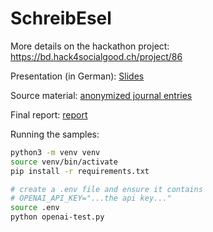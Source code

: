 # SchreibEsel

More details on the hackathon project: https://bd.hack4socialgood.ch/project/86

Presentation (in German): [Slides](/slides.pdf)

Source material: [anonymized journal entries](/anonyme%20Daten_X%20(ohne%20Bericht%3B%20nur%20Akteneinträge).docx)

Final report: [report](/KI%20in%20Sozialberichte%20Hack4SocialGood.docx)

Running the samples:

```bash
python3 -m venv venv
source venv/bin/activate
pip install -r requirements.txt

# create a .env file and ensure it contains
# OPENAI_API_KEY="...the api key..."
source .env
python openai-test.py
```
